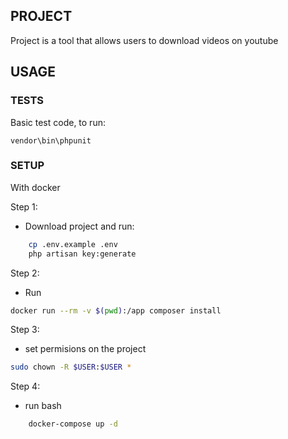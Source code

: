 
## PROJECT

Project is a tool that allows users to download videos on youtube

## USAGE

### TESTS

Basic test code, to run:
```$bash
vendor\bin\phpunit
```

### SETUP

With docker

Step 1:
- Download project and run:
```bash
    cp .env.example .env
    php artisan key:generate
```
Step 2:
- Run
```bash
docker run --rm -v $(pwd):/app composer install
```

Step 3:
- set permisions on the project
```bash
sudo chown -R $USER:$USER *
```
Step 4:
- run bash
```bash
    docker-compose up -d
```
